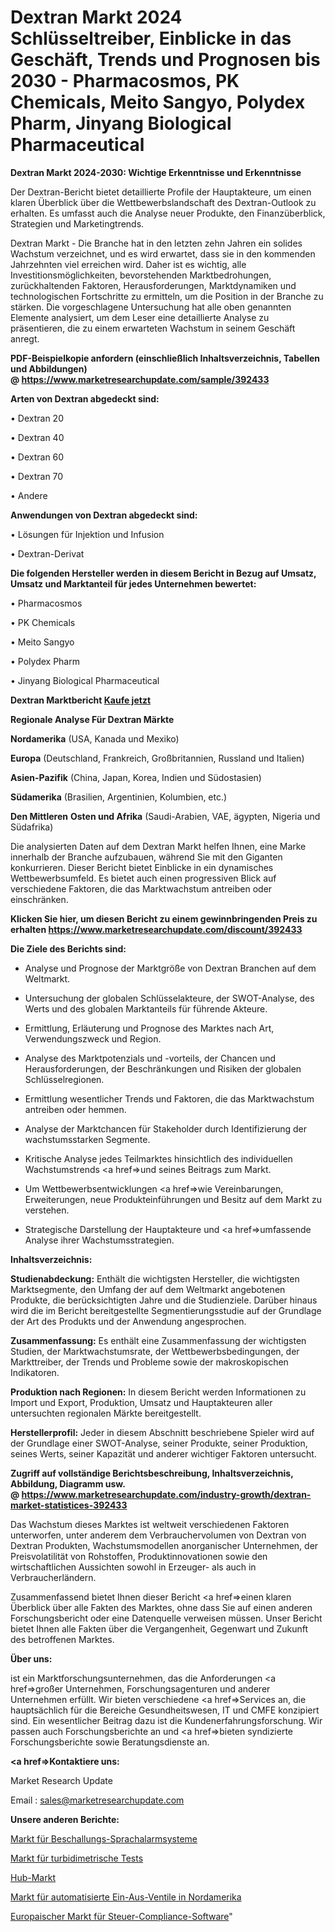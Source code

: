 # Dextran Markt 2024 Schlüsseltreiber, Einblicke in das Geschäft, Trends und Prognosen bis 2030 - Pharmacosmos, PK Chemicals, Meito Sangyo, Polydex Pharm, Jinyang Biological Pharmaceutical

<strong>Dextran Markt 2024-2030: Wichtige Erkenntnisse und Erkenntnisse</strong>

Der Dextran-Bericht bietet detaillierte Profile der Hauptakteure, um einen klaren Überblick über die Wettbewerbslandschaft des Dextran-Outlook zu erhalten. Es umfasst auch die Analyse neuer Produkte, den Finanzüberblick, Strategien und Marketingtrends.

Dextran Markt - Die Branche hat in den letzten zehn Jahren ein solides Wachstum verzeichnet, und es wird erwartet, dass sie in den kommenden Jahrzehnten viel erreichen wird. Daher ist es wichtig, alle Investitionsmöglichkeiten, bevorstehenden Marktbedrohungen, zurückhaltenden Faktoren, Herausforderungen, Marktdynamiken und technologischen Fortschritte zu ermitteln, um die Position in der Branche zu stärken. Die vorgeschlagene Untersuchung hat alle oben genannten Elemente analysiert, um dem Leser eine detaillierte Analyse zu präsentieren, die zu einem erwarteten Wachstum in seinem Geschäft anregt.

<strong><b>PDF-Beispielkopie anfordern (einschließlich Inhaltsverzeichnis, Tabellen und Abbildungen) @ </b></strong><strong><a href=https://www.marketresearchupdate.com/sample/392433><strong>https://www.marketresearchupdate.com/sample/392433</u></a></strong></strong>

<strong>Arten von Dextran abgedeckt sind:</strong>

• Dextran 20

• Dextran 40

• Dextran 60

• Dextran 70

• Andere

<strong>Anwendungen von Dextran abgedeckt sind:</strong>

• Lösungen für Injektion und Infusion

• Dextran-Derivat

<strong>Die folgenden Hersteller werden in diesem Bericht in Bezug auf Umsatz, Umsatz und Marktanteil für jedes Unternehmen bewertet:</strong>

• Pharmacosmos

• PK Chemicals

• Meito Sangyo

• Polydex Pharm

• Jinyang Biological Pharmaceutical

<strong>Dextran Marktbericht <a href=https://www.marketresearchupdate.com/buynow/392433>Kaufe jetzt</a></strong>

<strong>Regionale Analyse Für Dextran Märkte</strong>

<strong>Nordamerika</strong> (USA, Kanada und Mexiko)

<strong>Europa</strong> (Deutschland, Frankreich, Großbritannien, Russland und Italien)

<strong>Asien-Pazifik</strong> (China, Japan, Korea, Indien und Südostasien)

<strong>Südamerika</strong> (Brasilien, Argentinien, Kolumbien, etc.)

<strong>Den Mittleren</strong> <strong>Osten und Afrika</strong> (Saudi-Arabien, VAE, ägypten, Nigeria und Südafrika)

Die analysierten Daten auf dem Dextran Markt helfen Ihnen, eine Marke innerhalb der Branche aufzubauen, während Sie mit den Giganten konkurrieren. Dieser Bericht bietet Einblicke in ein dynamisches Wettbewerbsumfeld. Es bietet auch einen progressiven Blick auf verschiedene Faktoren, die das Marktwachstum antreiben oder einschränken.

<strong>Klicken Sie hier, um diesen Bericht zu einem gewinnbringenden Preis zu erhalten
</strong><strong><a href=https://www.marketresearchupdate.com/discount/392433>https://www.marketresearchupdate.com/discount/392433</b></u></strong></a>

<strong>Die Ziele des Berichts sind:</strong>

- Analyse und Prognose der Marktgröße von Dextran Branchen auf dem Weltmarkt.

- Untersuchung der globalen Schlüsselakteure, der SWOT-Analyse, des Werts und des globalen Marktanteils für führende Akteure.

- Ermittlung, Erläuterung und Prognose des Marktes nach Art, Verwendungszweck und Region.

- Analyse des Marktpotenzials und -vorteils, der Chancen und Herausforderungen, der Beschränkungen und Risiken der globalen Schlüsselregionen.

- Ermittlung wesentlicher Trends und Faktoren, die das Marktwachstum antreiben oder hemmen.

- Analyse der Marktchancen für Stakeholder durch Identifizierung der wachstumsstarken Segmente.

- Kritische Analyse jedes Teilmarktes hinsichtlich des individuellen Wachstumstrends <a href=>und</a> seines Beitrags zum Markt.

- Um Wettbewerbsentwicklungen <a href=>wie</a> Vereinbarungen, Erweiterungen, neue Produkteinführungen und Besitz auf dem Markt zu verstehen.

- Strategische Darstellung der Hauptakteure und <a href=>umfas</a>sende Analyse ihrer Wachstumsstrategien.

<strong>Inhaltsverzeichnis:</strong>

<strong>Studienabdeckung:</strong> Enthält die wichtigsten Hersteller, die wichtigsten Marktsegmente, den Umfang der auf dem Weltmarkt angebotenen Produkte, die berücksichtigten Jahre und die Studienziele. Darüber hinaus wird die im Bericht bereitgestellte Segmentierungsstudie auf der Grundlage der Art des Produkts und der Anwendung angesprochen.

<strong>Zusammenfassung:</strong> Es enthält eine Zusammenfassung der wichtigsten Studien, der Marktwachstumsrate, der Wettbewerbsbedingungen, der Markttreiber, der Trends und Probleme sowie der makroskopischen Indikatoren.

<strong>Produktion nach Regionen:</strong> In diesem Bericht werden Informationen zu Import und Export, Produktion, Umsatz und Hauptakteuren aller untersuchten regionalen Märkte bereitgestellt.

<strong>Herstellerprofil:</strong> Jeder in diesem Abschnitt beschriebene Spieler wird auf der Grundlage einer SWOT-Analyse, seiner Produkte, seiner Produktion, seines Werts, seiner Kapazität und anderer wichtiger Faktoren untersucht.

<strong><b>Zugriff auf vollständige Berichtsbeschreibung, Inhaltsverzeichnis, Abbildung, Diagramm usw. @ </b></strong><strong><a href=https://www.marketresearchupdate.com/industry-growth/dextran-market-statistices-392433>https://www.marketresearchupdate.com/industry-growth/dextran-market-statistices-392433</a></strong>

Das Wachstum dieses Marktes ist weltweit verschiedenen Faktoren unterworfen, unter anderem dem Verbrauchervolumen von Dextran von Dextran Produkten, Wachstumsmodellen anorganischer Unternehmen, der Preisvolatilität von Rohstoffen, Produktinnovationen sowie den wirtschaftlichen Aussichten sowohl in Erzeuger- als auch in Verbraucherländern.

Zusammenfassend bietet Ihnen dieser Bericht <a href=>einen</a> klaren Überblick über alle Fakten des Marktes, ohne dass Sie auf einen anderen Forschungsbericht oder eine Datenquelle verweisen müssen. Unser Bericht bietet Ihnen alle Fakten über die Vergangenheit, Gegenwart und Zukunft des betroffenen Marktes.

<strong>Über uns:</strong>

 ist ein Marktforschungsunternehmen, das die Anforderungen <a href=>großer</a> Unternehmen, Forschungsagenturen und anderer Unternehmen erfüllt. Wir bieten verschiedene <a href=>Services</a> an, die hauptsächlich für die Bereiche Gesundheitswesen, IT und CMFE konzipiert sind. Ein wesentlicher Beitrag dazu ist die Kundenerfahrungsforschung. Wir passen auch Forschungsberichte an und <a href=>bieten</a> syndizierte Forschungsberichte sowie Beratungsdienste an.

<strong><a href=>Kontaktiere uns:</a></strong>

Market Research Update

Email : sales@marketresearchupdate.com

<strong>Unsere anderen Berichte:</strong>

<a href=https://www.linkedin.com/pulse/public-address-voice-alarm-market-opportunities>Markt für Beschallungs-Sprachalarmsysteme</a>

<a href=https://www.linkedin.com/pulse/turbidimetric-testing-market-size-emerging-trends>Markt für turbidimetrische Tests</a>

<a href=https://www.linkedin.com/pulse/hub-market-2023-analysis-growth-drivers-vendors-landscape>Hub-Markt</a>

<a href=https://www.linkedin.com/pulse/north-america-automated-on-off-valves-market-1f>Markt für automatisierte Ein-Aus-Ventile in Nordamerika</a>

<a href=https://www.linkedin.com/pulse/europe-tax-compliance-software-market-pztif/>Europaischer Markt für Steuer-Compliance-Software</a>"
